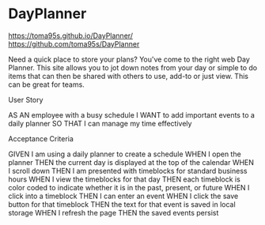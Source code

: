 # DayPlanner

https://toma95s.github.io/DayPlanner/
https://github.com/toma95s/DayPlanner

Need a quick place to store your plans? You've come to the right web Day Planner. This site allows you to jot down notes from your day or simple to do items that can then be shared with others to use, add-to or just view. This can be great for teams.

User Story

AS AN employee with a busy schedule
I WANT to add important events to a daily planner
SO THAT I can manage my time effectively

Acceptance Criteria

GIVEN I am using a daily planner to create a schedule
WHEN I open the planner
THEN the current day is displayed at the top of the calendar
WHEN I scroll down
THEN I am presented with timeblocks for standard business hours
WHEN I view the timeblocks for that day
THEN each timeblock is color coded to indicate whether it is in the past, present, or future
WHEN I click into a timeblock
THEN I can enter an event
WHEN I click the save button for that timeblock
THEN the text for that event is saved in local storage
WHEN I refresh the page
THEN the saved events persist